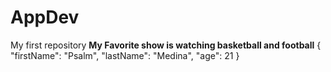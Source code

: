 # AppDev
My first repository
**My Favorite show is watching basketball and football**
{
  "firstName": "Psalm",
  "lastName": "Medina",
  "age": 21
}
